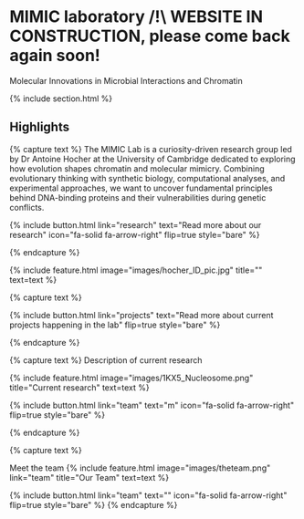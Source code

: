 ---
---

# MIMIC laboratory /!\ WEBSITE IN CONSTRUCTION, please come back again soon!

Molecular Innovations in Microbial Interactions and Chromatin


{% include section.html %}

## Highlights

{% capture text %}
The MIMIC Lab is a curiosity-driven research group led by Dr Antoine Hocher at the University of Cambridge dedicated to exploring how evolution shapes chromatin and molecular mimicry. Combining evolutionary thinking with synthetic biology, computational analyses, and experimental approaches, we want to uncover fundamental principles behind DNA-binding proteins and their vulnerabilities during genetic conflicts. 

{%
  include button.html
  link="research"
  text="Read more about our research"
  icon="fa-solid fa-arrow-right"
  flip=true
  style="bare"
%}

{% endcapture %}

{%
  include feature.html
  image="images/hocher_ID_pic.jpg"
  title=""
  text=text
%}

{% capture text %}

{%
  include button.html
  link="projects"
  text="Read more about current projects happening in the lab"
  flip=true
  style="bare"
%}

{% endcapture %}


{% capture text %}
Description of current research


{%
  include feature.html
  image="images/1KX5_Nucleosome.png"
  title="Current research"
  text=text
%}


{%
  include button.html
  link="team"
  text="m"
  icon="fa-solid fa-arrow-right"
  flip=true
  style="bare"
%}

{% endcapture %}


{% capture text %}

Meet the team
{%
  include feature.html
  image="images/theteam.png"
  link="team"
  title="Our Team"
  text=text
%}

{%
  include button.html
  link="team"
  text=""
  icon="fa-solid fa-arrow-right"
  flip=true
  style="bare"
%}
{% endcapture %}
